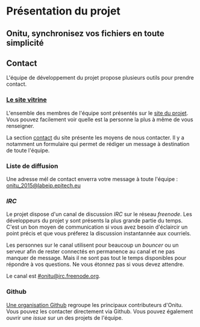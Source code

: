 # Présentation du projet

## Onitu, synchronisez vos fichiers en toute simplicité

## Contact

L'équipe de développement du projet propose plusieurs outils pour prendre
contact.

### [Le site vitrine](https://onitu.github.io/)

  L'ensemble des membres de l'équipe sont présentés sur le
  [site du projet](https://onitu.github.io/). Vous pouvez facilement
  voir quelle est la personne la plus à même de vous renseigner.

  La section [contact](https://onitu.github.io/#contact) du site présente les
  moyens de nous contacter. Il y a notamment un formulaire qui permet de rédiger
  un message à destination de toute l'équipe.

### Liste de diffusion

  Une adresse mél de contact enverra votre message à toute l'équipe : [onitu_2015@labeip.epitech.eu](mailto:onitu_2015@labeip.epitech.eu)

### *IRC*

  Le projet dispose d'un canal de discussion *IRC* sur le réseau *freenode*. Les
  développeurs du projet y sont présents la plus grande partie du temps. C'est un
  bon moyen de communication si vous avez besoin d'éclaircir un point précis et
  que vous préferez la discussion instantannée aux courriels.

  Les personnes sur le canal utilisent pour beaucoup un *bouncer* ou un serveur
  afin de rester connectés en permanence au canal et ne pas manquer de message.
  Mais il ne sont pas tout le temps disponibles pour répondre à vos questions. Ne
  vous étonnez pas si vous devez attendre.

  Le canal est [#onitu@irc.freenode.org](https://webchat.freenode.net/?channels=%23onitu).

### Github

  [Une organisation Github](https://github.com/onitu) regroupe les principaux
  contributeurs d'Onitu. Vous pouvez les contacter directement via Github. Vous
  pouvez également ouvrir une *issue* sur un des projets de l'équipe.

